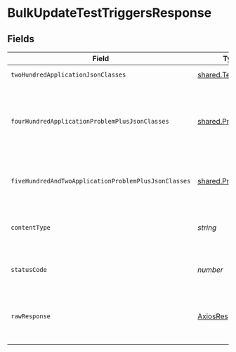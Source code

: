 # BulkUpdateTestTriggersResponse


## Fields

| Field                                                                                                | Type                                                                                                 | Required                                                                                             | Description                                                                                          |
| ---------------------------------------------------------------------------------------------------- | ---------------------------------------------------------------------------------------------------- | ---------------------------------------------------------------------------------------------------- | ---------------------------------------------------------------------------------------------------- |
| `twoHundredApplicationJsonClasses`                                                                   | [shared.TestTrigger](../../../sdk/models/shared/testtrigger.md)[]                                    | :heavy_minus_sign:                                                                                   | successful operation                                                                                 |
| `fourHundredApplicationProblemPlusJsonClasses`                                                       | [shared.Problem](../../../sdk/models/shared/problem.md)[]                                            | :heavy_minus_sign:                                                                                   | problem with test trigger definition - probably some bad input occurs (invalid JSON body or similar) |
| `fiveHundredAndTwoApplicationProblemPlusJsonClasses`                                                 | [shared.Problem](../../../sdk/models/shared/problem.md)[]                                            | :heavy_minus_sign:                                                                                   | problem communicating with kubernetes cluster                                                        |
| `contentType`                                                                                        | *string*                                                                                             | :heavy_check_mark:                                                                                   | HTTP response content type for this operation                                                        |
| `statusCode`                                                                                         | *number*                                                                                             | :heavy_check_mark:                                                                                   | HTTP response status code for this operation                                                         |
| `rawResponse`                                                                                        | [AxiosResponse](https://axios-http.com/docs/res_schema)                                              | :heavy_minus_sign:                                                                                   | Raw HTTP response; suitable for custom response parsing                                              |